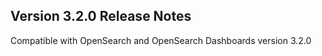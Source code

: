 

## Version 3.2.0 Release Notes

Compatible with OpenSearch and OpenSearch Dashboards version 3.2.0